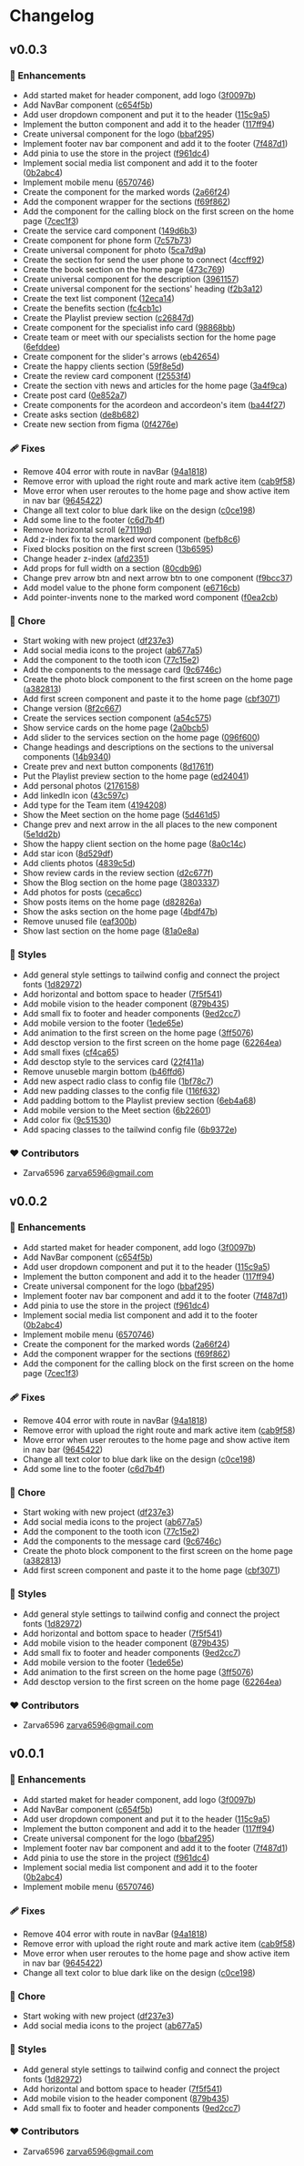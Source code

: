 # Changelog


## v0.0.3


### 🚀 Enhancements

- Add started maket for header component, add logo ([3f0097b](https://github.com/zarva6596/dentalProject/commit/3f0097b))
- Add NavBar component ([c654f5b](https://github.com/zarva6596/dentalProject/commit/c654f5b))
- Add user dropdown component and put it to the header ([115c9a5](https://github.com/zarva6596/dentalProject/commit/115c9a5))
- Implement the button component and add it to the header ([117ff94](https://github.com/zarva6596/dentalProject/commit/117ff94))
- Create universal component for the logo ([bbaf295](https://github.com/zarva6596/dentalProject/commit/bbaf295))
- Implement footer nav bar component and add it to the footer ([7f487d1](https://github.com/zarva6596/dentalProject/commit/7f487d1))
- Add pinia to use the store in the project ([f961dc4](https://github.com/zarva6596/dentalProject/commit/f961dc4))
- Implement social media list component and add it to the footer ([0b2abc4](https://github.com/zarva6596/dentalProject/commit/0b2abc4))
- Implement mobile menu ([6570746](https://github.com/zarva6596/dentalProject/commit/6570746))
- Create the component for the marked words ([2a66f24](https://github.com/zarva6596/dentalProject/commit/2a66f24))
- Add the component wrapper for the sections ([f69f862](https://github.com/zarva6596/dentalProject/commit/f69f862))
- Add the component for the calling block on the first screen on the home page ([7cec1f3](https://github.com/zarva6596/dentalProject/commit/7cec1f3))
- Create the service card component ([149d6b3](https://github.com/zarva6596/dentalProject/commit/149d6b3))
- Create component for phone form ([7c57b73](https://github.com/zarva6596/dentalProject/commit/7c57b73))
- Create universal component for photo ([5ca7d9a](https://github.com/zarva6596/dentalProject/commit/5ca7d9a))
- Create the section for send the user phone to connect ([4ccff92](https://github.com/zarva6596/dentalProject/commit/4ccff92))
- Create the book section on the home page ([473c769](https://github.com/zarva6596/dentalProject/commit/473c769))
- Create universal component for the description ([3961157](https://github.com/zarva6596/dentalProject/commit/3961157))
- Create universal component for the sections' heading ([f2b3a12](https://github.com/zarva6596/dentalProject/commit/f2b3a12))
- Create the text list component ([12eca14](https://github.com/zarva6596/dentalProject/commit/12eca14))
- Create the benefits section ([fc4cb1c](https://github.com/zarva6596/dentalProject/commit/fc4cb1c))
- Create the Playlist preview section ([c26847d](https://github.com/zarva6596/dentalProject/commit/c26847d))
- Create component for the specialist info card ([98868bb](https://github.com/zarva6596/dentalProject/commit/98868bb))
- Create team or meet with our specialists section for the home page ([6efddee](https://github.com/zarva6596/dentalProject/commit/6efddee))
- Create component for the slider's arrows ([eb42654](https://github.com/zarva6596/dentalProject/commit/eb42654))
- Create the happy clients section ([59f8e5d](https://github.com/zarva6596/dentalProject/commit/59f8e5d))
- Create the review card component ([f2553f4](https://github.com/zarva6596/dentalProject/commit/f2553f4))
- Create the section vith news and articles for the home page ([3a4f9ca](https://github.com/zarva6596/dentalProject/commit/3a4f9ca))
- Create post card ([0e852a7](https://github.com/zarva6596/dentalProject/commit/0e852a7))
- Create components for the acordeon and accordeon's item ([ba44f27](https://github.com/zarva6596/dentalProject/commit/ba44f27))
- Create asks section ([de8b682](https://github.com/zarva6596/dentalProject/commit/de8b682))
- Create new section from figma ([0f4276e](https://github.com/zarva6596/dentalProject/commit/0f4276e))

### 🩹 Fixes

- Remove 404 error with route in navBar ([94a1818](https://github.com/zarva6596/dentalProject/commit/94a1818))
- Remove error with upload the right route and mark active item ([cab9f58](https://github.com/zarva6596/dentalProject/commit/cab9f58))
- Move error when user reroutes to the home page and show active item in nav bar ([9645422](https://github.com/zarva6596/dentalProject/commit/9645422))
- Change all text color to blue dark like on the design ([c0ce198](https://github.com/zarva6596/dentalProject/commit/c0ce198))
- Add some line to the footer ([c6d7b4f](https://github.com/zarva6596/dentalProject/commit/c6d7b4f))
- Remove horizontal scroll ([e71119d](https://github.com/zarva6596/dentalProject/commit/e71119d))
- Add z-index fix to the marked word component ([befb8c6](https://github.com/zarva6596/dentalProject/commit/befb8c6))
- Fixed blocks position on the first screen ([13b6595](https://github.com/zarva6596/dentalProject/commit/13b6595))
- Change header z-index ([afd2351](https://github.com/zarva6596/dentalProject/commit/afd2351))
- Add props for full width on a section ([80cdb96](https://github.com/zarva6596/dentalProject/commit/80cdb96))
- Change prev arrow btn and next arrow btn to one component ([f9bcc37](https://github.com/zarva6596/dentalProject/commit/f9bcc37))
- Add model value to the phone form component ([e6716cb](https://github.com/zarva6596/dentalProject/commit/e6716cb))
- Add pointer-invents none to the marked word component ([f0ea2cb](https://github.com/zarva6596/dentalProject/commit/f0ea2cb))

### 🏡 Chore

- Start woking with new project ([df237e3](https://github.com/zarva6596/dentalProject/commit/df237e3))
- Add social media icons to the project ([ab677a5](https://github.com/zarva6596/dentalProject/commit/ab677a5))
- Add the component to the tooth icon ([77c15e2](https://github.com/zarva6596/dentalProject/commit/77c15e2))
- Add the components to the message card ([9c6746c](https://github.com/zarva6596/dentalProject/commit/9c6746c))
- Create the photo block component to the first screen on the home page ([a382813](https://github.com/zarva6596/dentalProject/commit/a382813))
- Add first screen component and paste it to the home page ([cbf3071](https://github.com/zarva6596/dentalProject/commit/cbf3071))
- Change version ([8f2c667](https://github.com/zarva6596/dentalProject/commit/8f2c667))
- Create the services section component ([a54c575](https://github.com/zarva6596/dentalProject/commit/a54c575))
- Show service cards on the home page ([2a0bcb5](https://github.com/zarva6596/dentalProject/commit/2a0bcb5))
- Add slider to the services section on the home page ([096f600](https://github.com/zarva6596/dentalProject/commit/096f600))
- Change headings and descriptions on the sections to the universal components ([14b9340](https://github.com/zarva6596/dentalProject/commit/14b9340))
- Create prev and next button components ([8d1761f](https://github.com/zarva6596/dentalProject/commit/8d1761f))
- Put the Playlist preview section to the home page ([ed24041](https://github.com/zarva6596/dentalProject/commit/ed24041))
- Add personal photos ([2176158](https://github.com/zarva6596/dentalProject/commit/2176158))
- Add linkedIn icon ([43c597c](https://github.com/zarva6596/dentalProject/commit/43c597c))
- Add type for the Team item ([4194208](https://github.com/zarva6596/dentalProject/commit/4194208))
- Show the Meet section on the home page ([5d461d5](https://github.com/zarva6596/dentalProject/commit/5d461d5))
- Change prev and next arrow in the all places to the new component ([5e1dd2b](https://github.com/zarva6596/dentalProject/commit/5e1dd2b))
- Show the happy client section on the home page ([8a0c14c](https://github.com/zarva6596/dentalProject/commit/8a0c14c))
- Add star icon ([8d529df](https://github.com/zarva6596/dentalProject/commit/8d529df))
- Add clients photos ([4839c5d](https://github.com/zarva6596/dentalProject/commit/4839c5d))
- Show review cards in the review section ([d2c677f](https://github.com/zarva6596/dentalProject/commit/d2c677f))
- Show the Blog section on the home page ([3803337](https://github.com/zarva6596/dentalProject/commit/3803337))
- Add photos for posts ([ceca6cc](https://github.com/zarva6596/dentalProject/commit/ceca6cc))
- Show posts items on the home page ([d82826a](https://github.com/zarva6596/dentalProject/commit/d82826a))
- Show the asks section on the home page ([4bdf47b](https://github.com/zarva6596/dentalProject/commit/4bdf47b))
- Remove unused file ([eaf300b](https://github.com/zarva6596/dentalProject/commit/eaf300b))
- Show last section on the home page ([81a0e8a](https://github.com/zarva6596/dentalProject/commit/81a0e8a))

### 🎨 Styles

- Add general style settings to tailwind config and connect the project fonts ([1d82972](https://github.com/zarva6596/dentalProject/commit/1d82972))
- Add horizontal and bottom space to header ([7f5f541](https://github.com/zarva6596/dentalProject/commit/7f5f541))
- Add mobile vision to the header component ([879b435](https://github.com/zarva6596/dentalProject/commit/879b435))
- Add small fix to footer and header components ([9ed2cc7](https://github.com/zarva6596/dentalProject/commit/9ed2cc7))
- Add mobile version to the footer ([1ede65e](https://github.com/zarva6596/dentalProject/commit/1ede65e))
- Add animation to the first screen on the home page ([3ff5076](https://github.com/zarva6596/dentalProject/commit/3ff5076))
- Add desctop version to the first screen on the home page ([62264ea](https://github.com/zarva6596/dentalProject/commit/62264ea))
- Add small fixes ([cf4ca65](https://github.com/zarva6596/dentalProject/commit/cf4ca65))
- Add desctop style to the services card ([22f411a](https://github.com/zarva6596/dentalProject/commit/22f411a))
- Remove unuseble margin bottom ([b46ffd6](https://github.com/zarva6596/dentalProject/commit/b46ffd6))
- Add new aspect radio class to config file ([1bf78c7](https://github.com/zarva6596/dentalProject/commit/1bf78c7))
- Add new padding classes to the config file ([116f632](https://github.com/zarva6596/dentalProject/commit/116f632))
- Add padding bottom to the Playlist preview section ([6eb4a68](https://github.com/zarva6596/dentalProject/commit/6eb4a68))
- Add mobile version to the Meet section ([6b22601](https://github.com/zarva6596/dentalProject/commit/6b22601))
- Add color fix ([9c51530](https://github.com/zarva6596/dentalProject/commit/9c51530))
- Add spacing classes to the tailwind config file ([6b9372e](https://github.com/zarva6596/dentalProject/commit/6b9372e))

### ❤️ Contributors

- Zarva6596 <zarva6596@gmail.com>

## v0.0.2


### 🚀 Enhancements

- Add started maket for header component, add logo ([3f0097b](https://github.com/zarva6596/dentalProject/commit/3f0097b))
- Add NavBar component ([c654f5b](https://github.com/zarva6596/dentalProject/commit/c654f5b))
- Add user dropdown component and put it to the header ([115c9a5](https://github.com/zarva6596/dentalProject/commit/115c9a5))
- Implement the button component and add it to the header ([117ff94](https://github.com/zarva6596/dentalProject/commit/117ff94))
- Create universal component for the logo ([bbaf295](https://github.com/zarva6596/dentalProject/commit/bbaf295))
- Implement footer nav bar component and add it to the footer ([7f487d1](https://github.com/zarva6596/dentalProject/commit/7f487d1))
- Add pinia to use the store in the project ([f961dc4](https://github.com/zarva6596/dentalProject/commit/f961dc4))
- Implement social media list component and add it to the footer ([0b2abc4](https://github.com/zarva6596/dentalProject/commit/0b2abc4))
- Implement mobile menu ([6570746](https://github.com/zarva6596/dentalProject/commit/6570746))
- Create the component for the marked words ([2a66f24](https://github.com/zarva6596/dentalProject/commit/2a66f24))
- Add the component wrapper for the sections ([f69f862](https://github.com/zarva6596/dentalProject/commit/f69f862))
- Add the component for the calling block on the first screen on the home page ([7cec1f3](https://github.com/zarva6596/dentalProject/commit/7cec1f3))

### 🩹 Fixes

- Remove 404 error with route in navBar ([94a1818](https://github.com/zarva6596/dentalProject/commit/94a1818))
- Remove error with upload the right route and mark active item ([cab9f58](https://github.com/zarva6596/dentalProject/commit/cab9f58))
- Move error when user reroutes to the home page and show active item in nav bar ([9645422](https://github.com/zarva6596/dentalProject/commit/9645422))
- Change all text color to blue dark like on the design ([c0ce198](https://github.com/zarva6596/dentalProject/commit/c0ce198))
- Add some line to the footer ([c6d7b4f](https://github.com/zarva6596/dentalProject/commit/c6d7b4f))

### 🏡 Chore

- Start woking with new project ([df237e3](https://github.com/zarva6596/dentalProject/commit/df237e3))
- Add social media icons to the project ([ab677a5](https://github.com/zarva6596/dentalProject/commit/ab677a5))
- Add the component to the tooth icon ([77c15e2](https://github.com/zarva6596/dentalProject/commit/77c15e2))
- Add the components to the message card ([9c6746c](https://github.com/zarva6596/dentalProject/commit/9c6746c))
- Create the photo block component to the first screen on the home page ([a382813](https://github.com/zarva6596/dentalProject/commit/a382813))
- Add first screen component and paste it to the home page ([cbf3071](https://github.com/zarva6596/dentalProject/commit/cbf3071))

### 🎨 Styles

- Add general style settings to tailwind config and connect the project fonts ([1d82972](https://github.com/zarva6596/dentalProject/commit/1d82972))
- Add horizontal and bottom space to header ([7f5f541](https://github.com/zarva6596/dentalProject/commit/7f5f541))
- Add mobile vision to the header component ([879b435](https://github.com/zarva6596/dentalProject/commit/879b435))
- Add small fix to footer and header components ([9ed2cc7](https://github.com/zarva6596/dentalProject/commit/9ed2cc7))
- Add mobile version to the footer ([1ede65e](https://github.com/zarva6596/dentalProject/commit/1ede65e))
- Add animation to the first screen on the home page ([3ff5076](https://github.com/zarva6596/dentalProject/commit/3ff5076))
- Add desctop version to the first screen on the home page ([62264ea](https://github.com/zarva6596/dentalProject/commit/62264ea))

### ❤️ Contributors

- Zarva6596 <zarva6596@gmail.com>

## v0.0.1


### 🚀 Enhancements

- Add started maket for header component, add logo ([3f0097b](https://github.com/zarva6596/dentalProject/commit/3f0097b))
- Add NavBar component ([c654f5b](https://github.com/zarva6596/dentalProject/commit/c654f5b))
- Add user dropdown component and put it to the header ([115c9a5](https://github.com/zarva6596/dentalProject/commit/115c9a5))
- Implement the button component and add it to the header ([117ff94](https://github.com/zarva6596/dentalProject/commit/117ff94))
- Create universal component for the logo ([bbaf295](https://github.com/zarva6596/dentalProject/commit/bbaf295))
- Implement footer nav bar component and add it to the footer ([7f487d1](https://github.com/zarva6596/dentalProject/commit/7f487d1))
- Add pinia to use the store in the project ([f961dc4](https://github.com/zarva6596/dentalProject/commit/f961dc4))
- Implement social media list component and add it to the footer ([0b2abc4](https://github.com/zarva6596/dentalProject/commit/0b2abc4))
- Implement mobile menu ([6570746](https://github.com/zarva6596/dentalProject/commit/6570746))

### 🩹 Fixes

- Remove 404 error with route in navBar ([94a1818](https://github.com/zarva6596/dentalProject/commit/94a1818))
- Remove error with upload the right route and mark active item ([cab9f58](https://github.com/zarva6596/dentalProject/commit/cab9f58))
- Move error when user reroutes to the home page and show active item in nav bar ([9645422](https://github.com/zarva6596/dentalProject/commit/9645422))
- Change all text color to blue dark like on the design ([c0ce198](https://github.com/zarva6596/dentalProject/commit/c0ce198))

### 🏡 Chore

- Start woking with new project ([df237e3](https://github.com/zarva6596/dentalProject/commit/df237e3))
- Add social media icons to the project ([ab677a5](https://github.com/zarva6596/dentalProject/commit/ab677a5))

### 🎨 Styles

- Add general style settings to tailwind config and connect the project fonts ([1d82972](https://github.com/zarva6596/dentalProject/commit/1d82972))
- Add horizontal and bottom space to header ([7f5f541](https://github.com/zarva6596/dentalProject/commit/7f5f541))
- Add mobile vision to the header component ([879b435](https://github.com/zarva6596/dentalProject/commit/879b435))
- Add small fix to footer and header components ([9ed2cc7](https://github.com/zarva6596/dentalProject/commit/9ed2cc7))

### ❤️ Contributors

- Zarva6596 <zarva6596@gmail.com>

